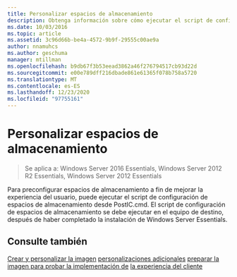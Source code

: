 ```yaml
---
title: Personalizar espacios de almacenamiento
description: Obtenga información sobre cómo ejecutar el script de configuración de espacios de almacenamiento desde Postic. cmd para preconfigurar espacios de almacenamiento para una mejor experiencia de usuario.
ms.date: 10/03/2016
ms.topic: article
ms.assetid: 3c96d66b-be4a-4572-9b9f-29555c00ae9a
author: nnamuhcs
ms.author: geschuma
manager: mtillman
ms.openlocfilehash: b9db67f3b53eead3862a46f276794517cb93d22d
ms.sourcegitcommit: e00e789dff216dbade861e61365f078b758a5720
ms.translationtype: MT
ms.contentlocale: es-ES
ms.lasthandoff: 12/23/2020
ms.locfileid: "97755161"
---
```

# <a name="customize-storage-spaces"></a>Personalizar espacios de almacenamiento

>Se aplica a: Windows Server 2016 Essentials, Windows Server 2012 R2 Essentials, Windows Server 2012 Essentials

Para preconfigurar espacios de almacenamiento a fin de mejorar la experiencia del usuario, puede ejecutar el script de configuración de espacios de almacenamiento desde PostIC.cmd. El script de configuración de espacios de almacenamiento se debe ejecutar en el equipo de destino, después de haber completado la instalación de Windows Server Essentials.

## <a name="see-also"></a>Consulte también

 [Crear y personalizar la imagen](Creating-and-Customizing-the-Image.md) [personalizaciones adicionales](Additional-Customizations.md) [preparar la imagen para probar la implementación de](Preparing-the-Image-for-Deployment.md) [la experiencia del cliente](Testing-the-Customer-Experience.md)

